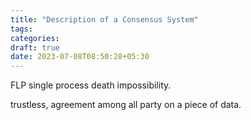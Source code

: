 ```yaml
---
title: "Description of a Consensus System"
tags:
categories: 
draft: true
date: 2023-07-08T08:50:28+05:30
---
```


FLP single process death impossibility.  

trustless, agreement among all party on a piece of data. 


